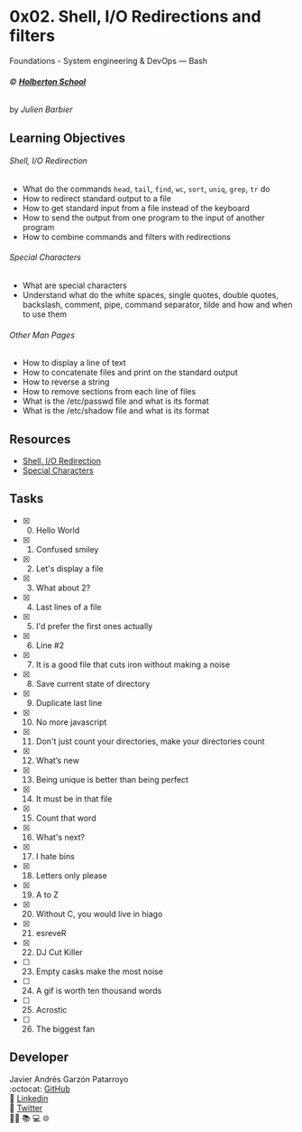 # 0x02. Shell, I/O Redirections and filters
Foundations - System engineering & DevOps ― Bash

###### :copyright: **[Holberton School](https://www.holbertonschool.com/)**
by _Julien Barbier_

## Learning Objectives
###### Shell, I/O Redirection
* What do the commands ```head```, ```tail```, ```find```, ```wc```, ```sort```, ```uniq```, ```grep```, ```tr``` do
* How to redirect standard output to a file
* How to get standard input from a file instead of the keyboard
* How to send the output from one program to the input of another program
* How to combine commands and filters with redirections
###### Special Characters
* What are special characters
* Understand what do the white spaces, single quotes, double quotes, backslash, comment, pipe, command separator, tilde and how and when to use them
###### Other Man Pages
* How to display a line of text
* How to concatenate files and print on the standard output
* How to reverse a string
* How to remove sections from each line of files
* What is the /etc/passwd file and what is its format
* What is the /etc/shadow file and what is its format

## Resources
* [Shell, I/O Redirection](http://linuxcommand.org/lc3_lts0070.php)
* [Special Characters](http://mywiki.wooledge.org/BashGuide/SpecialCharacters)

## Tasks
* [x] 0. Hello World
* [x] 1. Confused smiley
* [x] 2. Let's display a file
* [x] 3. What about 2?
* [x] 4. Last lines of a file
* [x] 5. I'd prefer the first ones actually
* [x] 6. Line #2
* [x] 7. It is a good file that cuts iron without making a noise
* [x] 8. Save current state of directory
* [x] 9. Duplicate last line
* [x] 10. No more javascript
* [x] 11. Don't just count your directories, make your directories count
* [x] 12. What’s new
* [x] 13. Being unique is better than being perfect
* [x] 14. It must be in that file
* [x] 15. Count that word
* [x] 16. What's next?
* [x] 17. I hate bins
* [x] 18. Letters only please
* [x] 19. A to Z
* [x] 20. Without C, you would live in hiago
* [x] 21. esreveR
* [x] 22. DJ Cut Killer
* [ ] 23. Empty casks make the most noise
* [ ] 24. A gif is worth ten thousand words
* [ ] 25. Acrostic
* [ ] 26. The biggest fan

## Developer
Javier Andrés Garzón Patarroyo  
:octocat: [GitHub](https://github.com/javierandresgp/)  
:link: [Linkedin](https://www.linkedin.com/in/javierandresgp/)  
:link: [Twitter](https://twitter.com/javierandresgp0)  
:man_technologist: :books: :computer: :globe_with_meridians:
